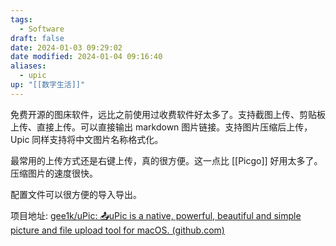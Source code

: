 ```yaml
---
tags:
  - Software
draft: false
date: 2024-01-03 09:29:02
date modified: 2024-01-04 09:16:40
aliases:
  - upic
up: "[[数字生活]]"
---
```


免费开源的图床软件，远比之前使用过收费软件好太多了。支持截图上传、剪贴板上传、直接上传。可以直接输出 markdown 图片链接。支持图片压缩后上传，Upic 同样支持将中文图片名称格式化。

最常用的上传方式还是右键上传，真的很方便。这一点比 [[Picgo]] 好用太多了。压缩图片的速度很快。

配置文件可以很方便的导入导出。

项目地址: [gee1k/uPic: 📤uPic is a native, powerful, beautiful and simple picture and file upload tool for macOS. (github.com)](https://github.com/gee1k/uPic)

